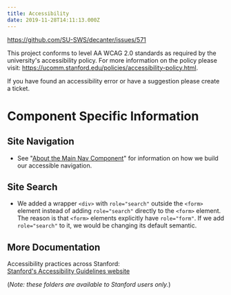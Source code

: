 ```yaml
---
title: Accessibility
date: 2019-11-28T14:11:13.000Z
---
```

https://github.com/SU-SWS/decanter/issues/571

This project conforms to level AA WCAG 2.0 standards as required by the university's accessibility policy. For more information on the policy please visit: https://ucomm.stanford.edu/policies/accessibility-policy.html.

If you have found an accessibility error or have a suggestion please create a ticket.

# Component Specific Information

## Site Navigation

* See "[About the Main Nav Component](https://github.com/SU-SWS/decanter/wiki/About-the-Main-Nav-Component)" for information on how we build our accessible navigation.

## Site Search

* We added a wrapper `<div>` with `role="search"` outside the `<form>` element instead of adding `role="search"` directly to the `<form>` element. The reason is that `<form>` elements explicitly have `role="form"`. If we add `role="search"` to it, we would be changing its default semantic.

## More Documentation

Accessibility practices across Stanford: \
[Stanford's Accessibility Guidelines website](https://soap.stanford.edu/)

(_Note: these folders are available to Stanford users only._)
